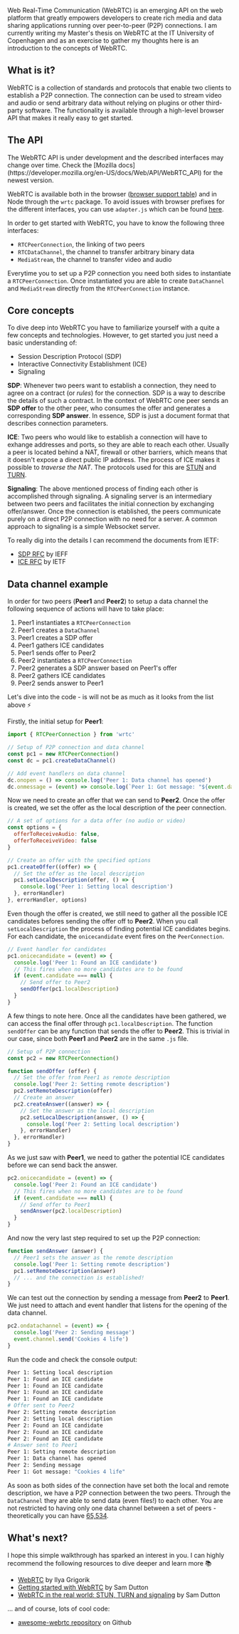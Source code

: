 Web Real-Time Communication (WebRTC) is an emerging API on the web platform that greatly empowers developers to create rich media and data sharing applications running over peer-to-peer (P2P) connections. I am currently writing my Master's thesis on WebRTC at the IT University of Copenhagen and as an exercise to gather my thoughts here is an introduction to the concepts of WebRTC.

## What is it?
 WebRTC is a collection of standards and protocols that enable two clients to establish a P2P connection. The connection can be used to stream video and audio or send arbitrary data without relying on plugins or other third-party software. The functionality is available through a high-level browser API that makes it really easy to get started.

## The API
<p class="article__notice">The WebRTC API is under development and the described interfaces may change over time. Check the [Mozilla docs](https://developer.mozilla.org/en-US/docs/Web/API/WebRTC_API) for the newest version.</p>

WebRTC is available both in the browser ([browser support table](http://iswebrtcreadyyet.com/)) and in Node through the `wrtc` package. To avoid issues with browser prefixes for the different interfaces, you can use `adapter.js` which can be found [here](https://github.com/webrtc/adapter).

In order to get started with WebRTC, you have to know the following three interfaces:

- `RTCPeerConnection`, the linking of two peers
- `RTCDataChannel`, the channel to transfer arbitrary binary data
- `MediaStream`, the channel to transfer video and audio

Everytime you to set up a P2P connection you need both sides to instantiate a `RTCPeerConnection`. Once instantiated you are able to create `DataChannel` and `MediaStream` directly from the `RTCPeerConnection` instance.

## Core concepts
To dive deep into WebRTC you have to familiarize yourself with a quite a few concepts and technologies. However, to get started you just need a basic understanding of:

- Session Description Protocol (SDP)
- Interactive Connectivity Establishment (ICE)
- Signaling

**SDP**: Whenever two peers want to establish a connection, they need to agree on a contract (or *rules*) for the connection. SDP is a way to describe the details of such a contract. In the context of WebRTC one peer sends an **SDP offer** to the other peer, who consumes the offer and generates a corresponding **SDP answer**. In essence, SDP is just a document format that describes connection parameters. 

**ICE**: Two peers who would like to establish a connection will have to exhange addresses and ports, so they are able to reach each other. Usually a peer is located behind a NAT, firewall or other barriers, which means that it doesn't expose a direct public IP address. The process of ICE makes it possible to *traverse the NAT*. The protocols used for this are [STUN](https://en.wikipedia.org/wiki/STUN) and [TURN](https://en.wikipedia.org/wiki/Traversal_Using_Relays_around_NAT).

**Signaling**: The above mentioned process of finding each other is accomplished through signaling. A signaling server is an intermediary between two peers and facilitates the initial connection by exchanging offer/answer. Once the connection is etablished, the peers communicate purely on a direct P2P connection with no need for a server. A common approach to signaling is a simple Websocket server.

To really dig into the details I can recommend the documents from IETF:

- [SDP RFC](https://tools.ietf.org/search/rfc3264) by IEFF
- [ICE RFC](https://tools.ietf.org/search/rfc5245) by IETF

## Data channel example
In order for two peers (**Peer1** and **Peer2**) to setup a data channel the following sequence of actions will have to take place:

1. Peer1 instantiates a `RTCPeerConnection`
2. Peer1 creates a `DataChannel`
3. Peer1 creates a SDP offer
4. Peer1 gathers ICE candidates
5. Peer1 sends offer to Peer2
6. Peer2 instantiates a `RTCPeerConnection`
7. Peer2 generates a SDP answer based on Peer1's offer
8. Peer2 gathers ICE candidates
9. Peer2 sends answer to Peer1

Let's dive into the code - is will not be as much as it looks from the list above ⚡️

Firstly, the initial setup for **Peer1**:

```javascript
import { RTCPeerConnection } from 'wrtc'

// Setup of P2P connection and data channel
const pc1 = new RTCPeerConnection()
const dc = pc1.createDataChannel()

// Add event handlers on data channel
dc.onopen = () => console.log('Peer 1: Data channel has opened')
dc.onmessage = (event) => console.log(`Peer 1: Got message: "${event.data}"`)
``` 

Now we need to create an offer that we can send to **Peer2**. Once the offer is created, we set the offer as the local description of the peer connection.

```javascript
// A set of options for a data offer (no audio or video)
const options = {
  offerToReceiveAudio: false,
  offerToReceiveVideo: false
}

// Create an offer with the specified options
pc1.createOffer((offer) => {
  // Set the offer as the local description
  pc1.setLocalDescription(offer, () => {
    console.log('Peer 1: Setting local description')
  }, errorHandler)
}, errorHandler, options)
```

Even though the offer is created, we still need to gather all the possible ICE candidates befores sending the offer off to **Peer2**. When you call `setLocalDescription` the process of finding potential ICE candidates begins. For each candidate, the `onicecandidate` event fires on the `PeerConnection`. 

```javascript
// Event handler for candidates
pc1.onicecandidate = (event) => {
  console.log('Peer 1: Found an ICE candidate')
  // This fires when no more candidates are to be found
  if (event.candidate === null) {
    // Send offer to Peer2
    sendOffer(pc1.localDescription)
  }
}
```

A few things to note here. Once all the candidates have been gathered, we can access the final offer through `pc1.localDescription`. The function `sendOffer` can be any function that sends the offer to **Peer2**. This is trivial in our case, since both **Peer1** and **Peer2** are in the same `.js` file.

```javascript
// Setup of P2P connection
const pc2 = new RTCPeerConnection()

function sendOffer (offer) {
  // Set the offer from Peer1 as remote description
  console.log('Peer 2: Setting remote description')
  pc2.setRemoteDescription(offer)
  // Create an answer
  pc2.createAnswer((answer) => {
    // Set the answer as the local description
    pc2.setLocalDescription(answer, () => {
      console.log('Peer 2: Setting local description')
    }, errorHandler)
  }, errorHandler)
}
```

As we just saw with **Peer1**, we need to gather the potential ICE candidates before we can send back the answer.

```javascript
pc2.onicecandidate = (event) => {
  console.log('Peer 2: Found an ICE candidate')
  // This fires when no more candidates are to be found
  if (event.candidate === null) {
    // Send offer to Peer1
    sendAnswer(pc2.localDescription)
  }
}
```

And now the very last step required to set up the P2P connection:

```javascript
function sendAnswer (answer) {
  // Peer1 sets the answer as the remote description
  console.log('Peer 1: Setting remote description')
  pc1.setRemoteDescription(answer)
  // ... and the connection is established!
}
```

We can test out the connection by sending a message from **Peer2** to **Peer1**. We just need to attach and event handler that listens for the opening of the data channel.

```javascript
pc2.ondatachannel = (event) => {
  console.log('Peer 2: Sending message')
  event.channel.send('Cookies 4 life')
}
```

Run the code and check the console output: 

```bash
Peer 1: Setting local description
Peer 1: Found an ICE candidate
Peer 1: Found an ICE candidate
Peer 1: Found an ICE candidate
Peer 1: Found an ICE candidate
# Offer sent to Peer2
Peer 2: Setting remote description
Peer 2: Setting local description
Peer 2: Found an ICE candidate
Peer 2: Found an ICE candidate
Peer 2: Found an ICE candidate
# Answer sent to Peer1
Peer 1: Setting remote description
Peer 1: Data channel has opened
Peer 2: Sending message
Peer 1: Got message: "Cookies 4 life"
```

As soon as both sides of the connection have set both the local and remote description, we have a P2P connection between the two peers. Through the `DataChannel` they are able to send data (even files!) to each other.
You are not restricted to having only one data channel between a set of peers - theoretically you can have [65,534](https://developer.mozilla.org/en-US/docs/Web/API/RTCDataChannel).

## What's next?
I hope this simple walkthrough has sparked an interest in you. I can highly recommend the following resources to dive deeper and learn more 📚

- [WebRTC](https://hpbn.co/webrtc/) by Ilya Grigorik
- [Getting started with WebRTC](https://www.html5rocks.com/en/tutorials/webrtc/basics/) by Sam Dutton
- [WebRTC in the real world: STUN, TURN and signaling](http://www.html5rocks.com/en/tutorials/webrtc/infrastructure/) by Sam Dutton

... and of course, lots of cool code:

- [awesome-webrtc repository](https://github.com/openrtc-io/awesome-webrtc) on Github
